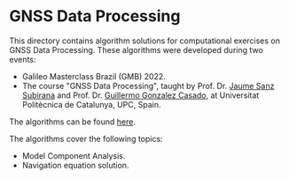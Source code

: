 # GNSS Data Processing

This directory contains algorithm solutions for computational exercises on GNSS Data Processing. These algorithms were developed during two events:
- Galileo Masterclass Brazil (GMB) 2022.
- The course "GNSS Data Processing", taught by Prof. Dr. [Jaume Sanz Subirana] and Prof. Dr. [Guillermo Gonzalez Casado], at Universitat Politècnica de Catalunya, UPC, Spain.

The algorithms can be found [here].

The algorithms cover the following topics:
- Model Component Analysis.
- Navigation equation solution.

[Jaume Sanz Subirana]: https://gage.upc.edu/en/personnel/permanent-staff/jaume.sanz
[Guillermo Gonzalez Casado]: https://gage.upc.edu/en/personnel/permanent-staff/dr-guillermo-gonzalez-casado
[here]: https://server.gage.upc.edu/TEACHING_MATERIAL/GMB2022/SOFTWARE/
